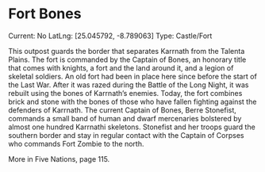 # Fort Bones

Current: No
LatLng: [25.045792, -8.789063]
Type: Castle/Fort

This outpost guards the border that separates Karrnath from the Talenta Plains. The fort is commanded by the Captain of Bones, an honorary title that comes with knights, a fort and the land around it, and a legion of skeletal soldiers. An old fort had been in place here since before the start of the Last War. After it was razed during the Battle of the Long Night, it was rebuilt using the bones of Karrnath’s enemies. Today, the fort combines brick and stone with the bones of those who have fallen fighting against the defenders of Karrnath. The current Captain of Bones, Berre Stonefist, commands a small band of human and dwarf mercenaries bolstered by almost one hundred Karrnathi skeletons. Stonefist and her troops guard the southern border and stay in regular contact with the Captain of Corpses who commands Fort Zombie to the north.

More in Five Nations, page 115.